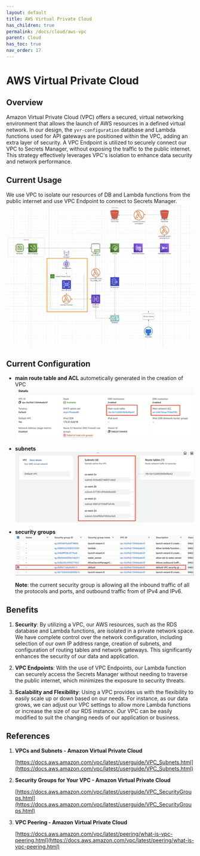 ```yaml
---
layout: default
title: AWS Virtual Private Cloud
has_children: true
permalink: /docs/cloud/aws-vpc
parent: Cloud
has_toc: true
nav_order: 17
---
```


# AWS Virtual Private Cloud

## Overview
Amazon Virtual Private Cloud (VPC) offers a secured, virtual networking environment that allows the launch of AWS resources in a defined virtual network. In our design, the `yvr-configuration` database and Lambda functions used for API gateways are positioned within the VPC, adding an extra layer of security. A VPC Endpoint is utilized to securely connect our VPC to Secrets Manager, without exposing the traffic to the public internet. This strategy effectively leverages VPC's isolation to enhance data security and network performance.

## Current Usage
We use VPC to isolate our resources of DB and Lambda functions from the public internet and use VPC Endpoint to connect to Secrets Manager.
![current_usage](assets/vpc/vpc_current_usage.png)

## Current Configuration
- **main route table and ACL**
  autometically generated in the creation of VPC
  ![main_route_table](assets/vpc/vpc_main_route_table.png)
  
- **subnets**
  ![subnets](assets/vpc/vpc_subnets.png)

- **security groups**
  ![security_groups](assets/vpc/vpc_security_groups.png)

  **Note**:
  the current security group is allowing all the inbound traffic of all the protocols and ports, and outbound traffic from of IPv4 and IPv6. 

## Benefits

1. **Security**: By utilizing a VPC, our AWS resources, such as the RDS database and Lambda functions, are isolated in a private network space. We have complete control over the network configuration, including selection of our own IP address range, creation of subnets, and configuration of routing tables and network gateways. This significantly enhances the security of our data and application.

2. **VPC Endpoints**: With the use of VPC Endpoints, our Lambda function can securely access the Secrets Manager without needing to traverse the public internet, which minimizes the exposure to security threats.

3. **Scalability and Flexibility**: Using a VPC provides us with the flexibility to easily scale up or down based on our needs. For instance, as our data grows, we can adjust our VPC settings to allow more Lambda functions or increase the size of our RDS instance. Our VPC can be easily modified to suit the changing needs of our application or business.
   

## References

1. **VPCs and Subnets - Amazon Virtual Private Cloud**

   [https://docs.aws.amazon.com/vpc/latest/userguide/VPC_Subnets.html](https://docs.aws.amazon.com/vpc/latest/userguide/VPC_Subnets.html)

2. **Security Groups for Your VPC - Amazon Virtual Private Cloud**

   [https://docs.aws.amazon.com/vpc/latest/userguide/VPC_SecurityGroups.html](https://docs.aws.amazon.com/vpc/latest/userguide/VPC_SecurityGroups.html)

3. **VPC Peering - Amazon Virtual Private Cloud**

   [https://docs.aws.amazon.com/vpc/latest/peering/what-is-vpc-peering.html](https://docs.aws.amazon.com/vpc/latest/peering/what-is-vpc-peering.html)